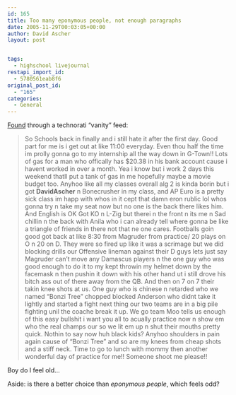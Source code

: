 ```yaml
---
id: 165
title: Too many eponymous people, not enough paragraphs
date: 2005-11-29T00:03:05+00:00
author: David Ascher
layout: post


tags:
  - highschool livejournal
restapi_import_id:
  - 5780561eab8f6
original_post_id:
  - "165"
categories:
  - General
---
```

[Found](http://www.livejournal.com/users/clyons5/1154.html) through a technorati &#8220;vanity&#8221; feed:

> So Schools back in finally and i still hate it after the first day. Good part for me is i get out at like 11:00 everyday. Even thou half the time im prolly gonna go to my internship all the way down in G-Town!! Lots of gas for a man who offically has $20.38 in his bank account cause i havent worked in over a month. Yea i know but i work 2 days this weekend thatll put a tank of gas in me hopefully maybe a movie budget too. Anyhoo like all my classes overall alg 2 is kinda borin but i got **DavidAscher** n Bonecrusher in my class, and AP Euro is a pretty sick class im happ with whos in it cept that damn eron rublic lol whos gonna try n take my seat now but no one is the back there likes him. And English is OK Got KO n L-Zig but therei n the front n its me n Sad chillin n the back with Anila who i can already tell where gonna be like a triangle of friends in there not that ne one cares. Footballs goin good got back at like 8:30 from Magruder from practice/ 20 plays on O n 20 on D. They were so fired up like it was a scrimage but we did blocking drills our Offensive lineman against their D guys lets just say Magruder can&#8217;t move any Damascus players n the one guy who was good enough to do it to my kept throwin my helmet down by the facemask n then pushin it down with his other hand ut i still drove his bitch ass out of there away from the QB. And then on 7 on 7 their takin knee shots at us. One guy who is chinese n retarded who we named &#8220;Bonzi Tree&#8221; chopped blocked Anderson who didnt take it lightly and started a fight next thing our two teams are in a big pile fighting unil the coache break it up. We go team Moo tells us enough of this easy bullshit i want you all to acually practice now n show em who the real champs our so we lit em up n shut their mouths pretty quick. Nothin to say now huh black kids? Anyhoo shoulders in pain again cause of &#8220;Bonzi Tree&#8221; and so are my knees from cheap shots and a stiff neck. Time to go to lunch with mommy then another wonderful day of practice for me!! Someone shoot me please!!

Boy do I feel old&#8230;

Aside: is there a better choice than _eponymous people_, which feels odd?